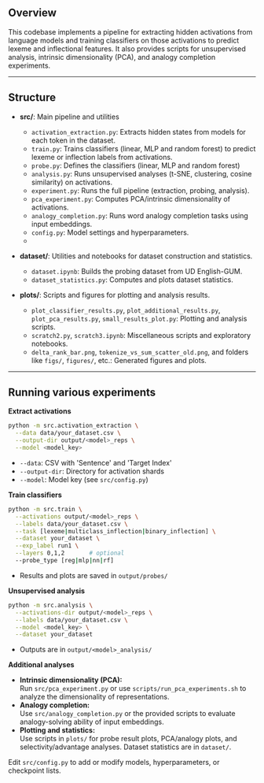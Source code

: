 ## Overview

This codebase implements a pipeline for extracting hidden activations from language models and training classifiers on those activations to predict lexeme and inflectional features. It also provides scripts for unsupervised analysis, intrinsic dimensionality (PCA), and analogy completion experiments.

---

## Structure

- **src/**: Main pipeline and utilities

  - `activation_extraction.py`: Extracts hidden states from models for each token in the dataset.
  - `train.py`: Trains classifiers (linear, MLP and random forest) to predict lexeme or inflection labels from activations.
  - `probe.py`: Defines the classifiers (linear, MLP and random forest)
  - `analysis.py`: Runs unsupervised analyses (t-SNE, clustering, cosine similarity) on activations.
  - `experiment.py`: Runs the full pipeline (extraction, probing, analysis).
  - `pca_experiment.py`: Computes PCA/intrinsic dimensionality of activations.
  - `analogy_completion.py`: Runs word analogy completion tasks using input embeddings.
  - `config.py`: Model settings and hyperparameters.
  - 
- **dataset/**: Utilities and notebooks for dataset construction and statistics.

  - `dataset.ipynb`: Builds the probing dataset from UD English-GUM.
  - `dataset_statistics.py`: Computes and plots dataset statistics.

- **plots/**: Scripts and figures for plotting and analysis results.

  - `plot_classifier_results.py`, `plot_additional_results.py`, `plot_pca_results.py`, `small_results_plot.py`: Plotting and analysis scripts.
  - `scratch2.py`, `scratch3.ipynb`: Miscellaneous scripts and exploratory notebooks.
  - `delta_rank_bar.png`, `tokenize_vs_sum_scatter_old.png`, and folders like `figs/`, `figures/`, etc.: Generated figures and plots.

---

## Running various experiments

**Extract activations**

   ```bash
   python -m src.activation_extraction \
     --data data/your_dataset.csv \
     --output-dir output/<model>_reps \
     --model <model_key>
   ```

   - `--data`: CSV with 'Sentence' and 'Target Index'
   - `--output-dir`: Directory for activation shards
   - `--model`: Model key (see `src/config.py`)

**Train classifiers**

   ```bash
   python -m src.train \
     --activations output/<model>_reps \
     --labels data/your_dataset.csv \
     --task [lexeme|multiclass_inflection|binary_inflection] \
     --dataset your_dataset \
     --exp_label run1 \
     --layers 0,1,2       # optional
     --probe_type [reg|mlp|nn|rf]
   ```

   - Results and plots are saved in `output/probes/`

**Unsupervised analysis**

   ```bash
   python -m src.analysis \
     --activations-dir output/<model>_reps \
     --labels data/your_dataset.csv \
     --model <model_key> \
     --dataset your_dataset
   ```

   - Outputs are in `output/<model>_analysis/`

**Additional analyses**

   - **Intrinsic dimensionality (PCA):**  
     Run `src/pca_experiment.py` or use `scripts/run_pca_experiments.sh` to analyze the dimensionality of representations.
   - **Analogy completion:**  
     Use `src/analogy_completion.py` or the provided scripts to evaluate analogy-solving ability of input embeddings.
   - **Plotting and statistics:**  
     Use scripts in `plots/` for probe result plots, PCA/analogy plots, and selectivity/advantage analyses. Dataset statistics are in `dataset/`.

Edit `src/config.py` to add or modify models, hyperparameters, or checkpoint lists.
